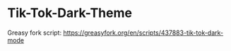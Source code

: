 # Tik-Tok-Dark-Theme
Greasy fork script: https://greasyfork.org/en/scripts/437883-tik-tok-dark-mode
